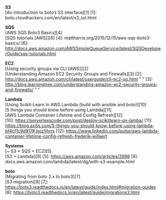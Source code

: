 **S3**  
[An Introduction to boto’s S3 interface][1]
[1]: boto.cloudhackers.com/en/latest/s3_tut.html

**SQS**  
[AWS SQS Boto3 Basics][4]  
[SQS tutorials [AWS]][6]
[4]: mattharris.org/2015/12/15/aws-sqs-boto3-basics/
[6]: http://docs.aws.amazon.com/AWSSimpleQueueService/latest/SQSDeveloperGuide/sqs-tutorials.html

**EC2**  
[Using security groups via CLI [AWS]][2]  
[Understanding Amazon EC2 Security Groups and Firewalls][3]
[2]: http://docs.aws.amazon.com/cli/latest/userguide/cli-ec2-sg.html " "
[3]: http://blog.learningtree.com/understanding-amazon-ec2-security-groups-and-firewalls/ " "

**Lambda**  
[Using Scikit-Learn In AWS Lambda (build with ansible and boto)][10]  
[5 things you should know before using Lambda][11]  
[AWS Lambda Container Lifetime and Config Refresh][12]  
[10]: https://serverlesscode.com/post/deploy-scikitlearn-on-lamba/
[11]: https://blog.axilis.com/5-things-you-should-know-before-using-lambda-bf4cf1c9d917#.boz1ihrrs
[12]: https://www.linkedin.com/pulse/aws-lambda-container-lifetime-config-refresh-frederik-willaert

**Systems**  
[~ S3 + SQS + EC2][5]  
[S3 + Lambda][9]
[5]: https://aws.amazon.com/articles/3998
[9]: docs.aws.amazon.com/lambda/latest/dg/with-s3-example.html

**boto**  
[Migrating from boto 2.x to boto3][7]  
[S3 migration][8]
[7]: https://boto3.readthedocs.io/en/latest/guide/index.html#migration-guides
[8]: https://boto3.readthedocs.io/en/latest/guide/migrations3.html
